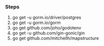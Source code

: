 ### Steps ###

1. go get -u gorm.io/driver/postgres 
2. go get -u gorm.io/gorm
3. go get github.com/joho/godotenv
4. go get -u github.com/gin-gonic/gin
5. go get github.com/mitchellh/mapstructure
